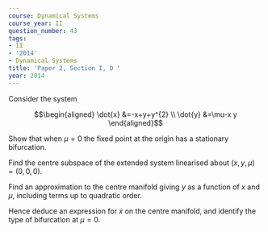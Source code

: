 ```yaml
---
course: Dynamical Systems
course_year: II
question_number: 43
tags:
- II
- '2014'
- Dynamical Systems
title: 'Paper 2, Section I, D '
year: 2014
---
```




Consider the system

$$\begin{aligned}
\dot{x} &=-x+y+y^{2} \\
\dot{y} &=\mu-x y
\end{aligned}$$

Show that when $\mu=0$ the fixed point at the origin has a stationary bifurcation.

Find the centre subspace of the extended system linearised about $(x, y, \mu)=(0,0,0)$.

Find an approximation to the centre manifold giving $y$ as a function of $x$ and $\mu$, including terms up to quadratic order.

Hence deduce an expression for $\dot{x}$ on the centre manifold, and identify the type of bifurcation at $\mu=0$.
